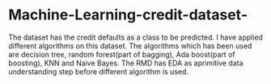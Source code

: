 # Machine-Learning-credit-dataset-
The dataset has the credit defaults as a class to be predicted. I have applied different algorithms on this dataset. The algorithms which has been used are decision tree, random forest(part of bagging), Ada boost(part of boosting), KNN and Naive Bayes. The RMD has EDA as aprimitive data understanding step before different algorithm is used.

